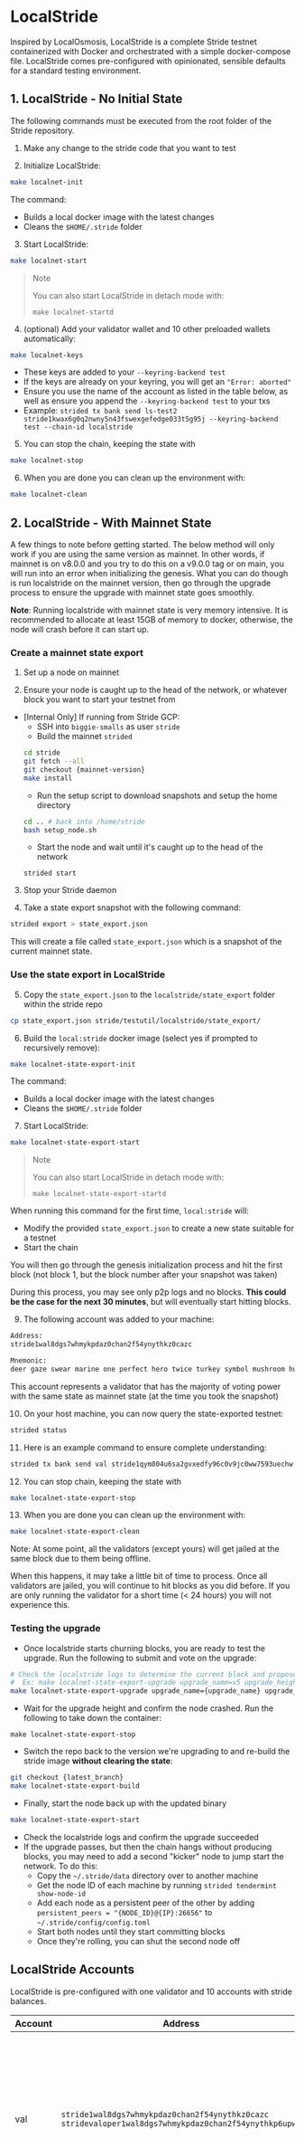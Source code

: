 # LocalStride

Inspired by LocalOsmosis, LocalStride is a complete Stride testnet containerized with Docker and orchestrated with a simple docker-compose file. LocalStride comes pre-configured with opinionated, sensible defaults for a standard testing environment.

## 1. LocalStride - No Initial State

The following commands must be executed from the root folder of the Stride repository.

1. Make any change to the stride code that you want to test

2. Initialize LocalStride:

```bash
make localnet-init
```

The command:

- Builds a local docker image with the latest changes
- Cleans the `$HOME/.stride` folder

3. Start LocalStride:

```bash
make localnet-start
```

> Note
>
> You can also start LocalStride in detach mode with:
>
> `make localnet-startd`

4. (optional) Add your validator wallet and 10 other preloaded wallets automatically:

```bash
make localnet-keys
```

- These keys are added to your `--keyring-backend test`
- If the keys are already on your keyring, you will get an `"Error: aborted"`
- Ensure you use the name of the account as listed in the table below, as well as ensure you append the `--keyring-backend test` to your txs
- Example: `strided tx bank send ls-test2 stride1kwax6g0q2nwny5n43fswexgefedge033t5g95j --keyring-backend test --chain-id localstride`

5. You can stop the chain, keeping the state with

```bash
make localnet-stop
```

6. When you are done you can clean up the environment with:

```bash
make localnet-clean
```

## 2. LocalStride - With Mainnet State

A few things to note before getting started. The below method will only work if you are using the same version as mainnet. In other words,
if mainnet is on v8.0.0 and you try to do this on a v9.0.0 tag or on main, you will run into an error when initializing the genesis. What you can do though is run localstride on the mainnet version, then go through the upgrade process to ensure the upgrade with mainnet state goes smoothly.

**Note**: Running localstride with mainnet state is very memory intensive. It is recommended to allocate at least 15GB of memory to docker, otherwise, the node will crash before it can start up.

### Create a mainnet state export

1. Set up a node on mainnet

2. Ensure your node is caught up to the head of the network, or whatever block you want to start your testnet from

- [Internal Only] If running from Stride GCP:
  - SSH into `biggie-smalls` as user `stride`
  - Build the mainnet `strided`
  ```bash
  cd stride
  git fetch --all
  git checkout {mainnet-version}
  make install
  ```
  - Run the setup script to download snapshots and setup the home directory
  ```bash
  cd .. # back into /home/stride
  bash setup_node.sh
  ```
  - Start the node and wait until it's caught up to the head of the network
  ```
  strided start
  ```

3. Stop your Stride daemon

4. Take a state export snapshot with the following command:

```sh
strided export > state_export.json
```

This will create a file called `state_export.json` which is a snapshot of the current mainnet state.

### Use the state export in LocalStride

5. Copy the `state_export.json` to the `localstride/state_export` folder within the stride repo

```sh
cp state_export.json stride/testutil/localstride/state_export/
```

6. Build the `local:stride` docker image (select yes if prompted to recursively remove):

```bash
make localnet-state-export-init
```

The command:

- Builds a local docker image with the latest changes
- Cleans the `$HOME/.stride` folder

7. Start LocalStride:

```bash
make localnet-state-export-start
```

> Note
>
> You can also start LocalStride in detach mode with:
>
> `make localnet-state-export-startd`

When running this command for the first time, `local:stride` will:

- Modify the provided `state_export.json` to create a new state suitable for a testnet
- Start the chain

You will then go through the genesis initialization process and hit the first block (not block 1, but the block number after your snapshot was taken)

During this process, you may see only p2p logs and no blocks. **This could be the case for the next 30 minutes**, but will eventually start hitting blocks.

9. The following account was added to your machine:

```bash
Address:
stride1wal8dgs7whmykpdaz0chan2f54ynythkz0cazc

Mnemonic:
deer gaze swear marine one perfect hero twice turkey symbol mushroom hub escape accident prevent rifle horse arena secret endless panel equal rely payment
```

This account represents a validator that has the majority of voting power with the same state as mainnet state (at the time you took the snapshot)

10. On your host machine, you can now query the state-exported testnet:

```sh
strided status
```

11. Here is an example command to ensure complete understanding:

```sh
strided tx bank send val stride1qym804u6sa2gvxedfy96c0v9jc0ww7593uechw 10000000ustrd --chain-id localstride --keyring-backend test
```

12. You can stop chain, keeping the state with

```bash
make localnet-state-export-stop
```

13. When you are done you can clean up the environment with:

```bash
make localnet-state-export-clean
```

Note: At some point, all the validators (except yours) will get jailed at the same block due to them being offline.

When this happens, it may take a little bit of time to process. Once all validators are jailed, you will continue to hit blocks as you did before.
If you are only running the validator for a short time (< 24 hours) you will not experience this.

### Testing the upgrade

- Once localstride starts churning blocks, you are ready to test the upgrade. Run the following to submit and vote on the upgrade:

```bash
# Check the localstride logs to determine the current block and propose the upgrade at a height at least 75 blocks in the future
#  Ex: make localnet-state-export-upgrade upgrade_name=v5 upgrade_height=1956500
make localnet-state-export-upgrade upgrade_name={upgrade_name} upgrade_height={upgrade_height}
```

- Wait for the upgrade height and confirm the node crashed. Run the following to take down the container:

```
make localnet-state-export-stop
```

- Switch the repo back to the version we're upgrading to and re-build the stride image **without clearing the state**:

```bash
git checkout {latest_branch}
make localnet-state-export-build
```

- Finally, start the node back up with the updated binary

```bash
make localnet-state-export-start
```

- Check the localstride logs and confirm the upgrade succeeded
- If the upgrade passes, but then the chain hangs without producing blocks, you may need to add a second "kicker" node to jump start the network. To do this:
  - Copy the `~/.stride/data` directory over to another machine
  - Get the node ID of each machine by running `strided tendermint show-node-id`
  - Add each node as a persistent peer of the other by adding `persistent_peers = "{NODE_ID}@{IP}:26656"` to `~/.stride/config/config.toml`
  - Start both nodes until they start committing blocks
  - Once they're rolling, you can shut the second node off

## LocalStride Accounts

LocalStride is pre-configured with one validator and 10 accounts with stride balances.

| Account   | Address                                                                                                    | Mnemonic                                                                                                                                                                 |
| --------- | ---------------------------------------------------------------------------------------------------------- | ------------------------------------------------------------------------------------------------------------------------------------------------------------------------ |
| val       | `stride1wal8dgs7whmykpdaz0chan2f54ynythkz0cazc`<br/>`stridevaloper1wal8dgs7whmykpdaz0chan2f54ynythkp6upwa` | `deer gaze swear marine one perfect hero twice turkey symbol mushroom hub escape accident prevent rifle horse arena secret endless panel equal rely payment`             |
| ls-test1  | `stride1u9klnra0d4zq9ffalpnr3nhz5859yc7ckdk9wt`                                                            | `journey envelope color ensure fruit assault soup air ozone math beyond miracle very bring bid retire cargo exhaust garden helmet spread sentence insect treat`          |
| ls-test2  | `stride1kwax6g0q2nwny5n43fswexgefedge033t5g95j`                                                            | `update minimum pyramid initial napkin guilt minute spread diamond dinosaur force observe lounge siren region forest annual citizen mule pilot style horse prize trophy` |
| ls-test3  | `stride1dv0ecm36ywdyc6zjftw0q62zy6v3mndrwxde03`                                                            | `between flight suffer century action army insane position egg napkin tumble silent enemy crisp club february lake push coral rice few patch hockey ostrich`             |
| ls-test4  | `stride1z3dj2tvqpzy2l5shx98f9k5486tleah5a00fay`                                                            | `muffin brave clinic miss various width depend sand eager mom vicious spoil verb rain leg lunar blossom always silver funny spot frog half coral`                        |
| ls-test5  | `stride14khzkfs8luaqymdtplrt5uwzrghrndeh4235am`                                                            | `dismiss verb champion ceiling veteran today owner inch field shock dizzy pool creek problem nuclear cage shift romance venue rabbit flower sign bicycle rocket`         |
| ls-test6  | `stride1qym804u6sa2gvxedfy96c0v9jc0ww7593uechw`                                                            | `until lend canvas brain brief blossom tomato tent drip claw more era click bind shrug surprise universe orchard parrot describe jelly scorpion glove path`              |
| ls-test7  | `stride1et8cdkxl69yrtmpjhxwey52d88kflwzn5xp4xn`                                                            | `choice holiday audit valley asthma empty visa hood lonely primary aerobic that panda define enrich ankle athlete punch glimpse ridge narrow affair thunder lock`        |
| ls-test8  | `stride1tcrlyn05q9j590uauncywf26ptfn8se65dvfz6`                                                            | `major eager blame canyon jazz occur curious resemble tragic rack tired choose wolf purity meat dog castle attitude decorate moon echo quote core doctor`                |
| ls-test9  | `stride14ugekxs6f4rfleg6wj8k0wegv69khfpxkt8yn4`                                                            | `neck devote small animal ready swarm melt ugly bronze opinion fire inmate acquire use mobile party paper clock hour view stool aspect angle demand`                     |
| ls-test10 | `stride18htv32r83q2wn2knw5wp9m4nkp4xuzyfhmwpqs`                                                            | `almost turtle mobile bullet figure myself dad depart infant vivid view black purity develop kidney cruel seminar outside disorder attack spoil infant sauce blood`      |
